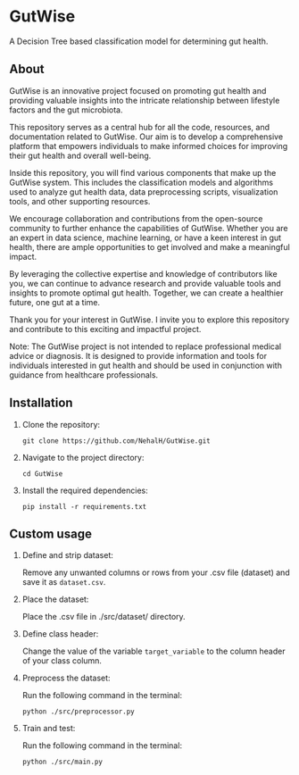 # GutWise
A Decision Tree based classification model for determining gut health.

## About
GutWise is an innovative project focused on promoting gut health and providing valuable insights into the intricate relationship between lifestyle factors and the gut microbiota.

This repository serves as a central hub for all the code, resources, and documentation related to GutWise. Our aim is to develop a comprehensive platform that empowers individuals to make informed choices for improving their gut health and overall well-being.

Inside this repository, you will find various components that make up the GutWise system. This includes the classification models and algorithms used to analyze gut health data, data preprocessing scripts, visualization tools, and other supporting resources.

We encourage collaboration and contributions from the open-source community to further enhance the capabilities of GutWise. Whether you are an expert in data science, machine learning, or have a keen interest in gut health, there are ample opportunities to get involved and make a meaningful impact.

By leveraging the collective expertise and knowledge of contributors like you, we can continue to advance research and provide valuable tools and insights to promote optimal gut health. Together, we can create a healthier future, one gut at a time.

Thank you for your interest in GutWise. I invite you to explore this repository and contribute to this exciting and impactful project.

Note: The GutWise project is not intended to replace professional medical advice or diagnosis. It is designed to provide information and tools for individuals interested in gut health and should be used in conjunction with guidance from healthcare professionals.


## Installation

1. Clone the repository:

   ```shell
   git clone https://github.com/NehalH/GutWise.git
   ```
2. Navigate to the project directory:

   ```shell
   cd GutWise
   ```
3. Install the required dependencies:
   ```shell
   pip install -r requirements.txt
   ```

## Custom usage

1. Define and strip dataset:
   
    Remove any unwanted columns or rows from your .csv file (dataset) and save it as ```dataset.csv```.

3. Place the dataset:
   
    Place the .csv file in ./src/dataset/ directory.
   
4. Define class header:
   
    Change the value of the variable ```target_variable``` to the column header of your class column.

6. Preprocess the dataset:
   
     Run the following command in the terminal:
     ```
     python ./src/preprocessor.py
     ```
7. Train and test:

     Run the following command in the terminal:
     ```
     python ./src/main.py
     ```

